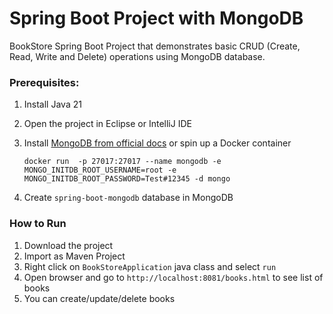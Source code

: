 # Spring Boot Project with MongoDB

BookStore Spring Boot Project that demonstrates basic CRUD (Create, Read, Write and Delete) operations
using MongoDB database.

### Prerequisites:

1. Install Java 21
2. Open the project in Eclipse or IntelliJ IDE
3. Install [MongoDB from official docs](https://docs.mongodb.com/manual/installation/) or spin up a Docker container

      ```
      docker run  -p 27017:27017 --name mongodb -e MONGO_INITDB_ROOT_USERNAME=root -e MONGO_INITDB_ROOT_PASSWORD=Test#12345 -d mongo
      ```

4. Create `spring-boot-mongodb` database in MongoDB

### How to Run

1. Download the project
2. Import as Maven Project
3. Right click on `BookStoreApplication` java class and select `run`
4. Open browser and go to `http://localhost:8081/books.html` to see list of books
5. You can create/update/delete books